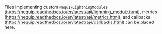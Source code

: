 Files implementing custom `NequIPLightningModule`s (https://nequip.readthedocs.io/en/latest/api/lightning_module.html), metrics (https://nequip.readthedocs.io/en/latest/api/metrics.html), and callbacks (https://nequip.readthedocs.io/en/latest/api/callbacks.html) can be placed here.